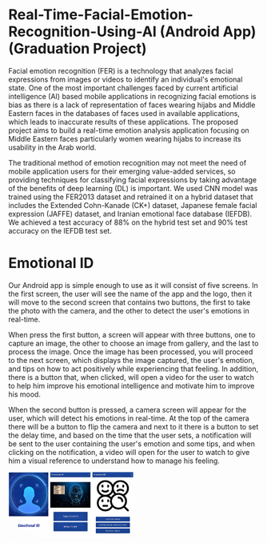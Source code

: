 # Real-Time-Facial-Emotion-Recognition-Using-AI (Android App) (Graduation Project)
Facial emotion recognition (FER) is a technology that analyzes facial expressions from images or videos to identify an individual's emotional state. One of the most important challenges faced by current artificial intelligence (AI) based mobile applications in recognizing facial emotions is bias as there is a lack of representation of faces wearing hijabs and Middle Eastern faces in the databases of faces used in available applications, which leads to inaccurate results of these applications. The proposed project aims to build a real-time emotion analysis application focusing on Middle Eastern faces particularly women wearing hijabs to increase its usability in the Arab world.

The traditional method of emotion recognition may not meet the need of mobile application users for their emerging value-added services, so providing techniques for classifying facial expressions by taking advantage of the benefits of deep learning (DL) is important. We used CNN model was trained using the FER2013 dataset and retrained it on a hybrid dataset that includes the Extended Cohn-Kanade (CK+) dataset, Japanese female facial expression (JAFFE) dataset, and Iranian emotional face database (IEFDB). We achieved a test accuracy of 88% on the hybrid test set and 90% test accuracy on the IEFDB test set.

# Emotional ID
Our Android app is simple enough to use as it will consist of five screens. In the first screen, the user will see the name of the app and the logo, then it will move to the second screen that contains two buttons, the first to take the photo with the camera, and the other to detect the user's emotions in real-time. 

When press the first button, a screen will appear with three buttons, one to capture an image, the other to choose an image from gallery, and the last to process the image. Once the image has been processed, you will proceed to the next screen, which displays the image captured, the user's emotion, and tips on how to act positively while experiencing that feeling. In addition, there is a button that, when clicked, will open a video for the user to watch to help him improve his emotional intelligence and motivate him to improve his mood. 

When the second button is pressed, a camera screen will appear for the user, which will detect his emotions in real-time. At the top of the camera there will be a button to flip the camera and next to it there is a button to set the delay time, and based on the time that the user sets, a notification will be sent to the user containing the user's emotion and some tips, and when clicking on the notification, a video will open for the user to watch to give him a visual reference to understand how to manage his feeling.

<img align="left" src="https://github.com/danagh1/Real-Time-Facial-Emotion-Recognition-Using-AI/blob/main/screen.PNG" width="250" >
